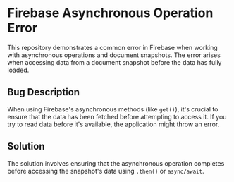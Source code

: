 # Firebase Asynchronous Operation Error
This repository demonstrates a common error in Firebase when working with asynchronous operations and document snapshots. The error arises when accessing data from a document snapshot before the data has fully loaded.

## Bug Description
When using Firebase's asynchronous methods (like `get()`), it's crucial to ensure that the data has been fetched before attempting to access it.  If you try to read data before it's available, the application might throw an error.

## Solution
The solution involves ensuring that the asynchronous operation completes before accessing the snapshot's data using `.then()` or `async/await`.
